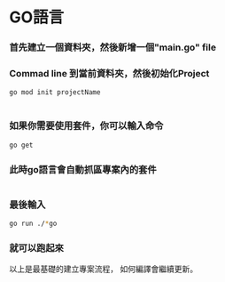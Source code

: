 # GO語言

### 首先建立一個資料夾，然後新增一個"main.go" file
### Commad line 到當前資料夾，然後初始化Project 
```sh
go mod init projectName
```
# 

### 如果你需要使用套件，你可以輸入命令
```sh
go get
```
### 此時go語言會自動抓區專案內的套件

#

### 最後輸入
``` sh
go run ./*go
```
### 就可以跑起來
以上是最基礎的建立專案流程，
如何編譯會繼續更新。
